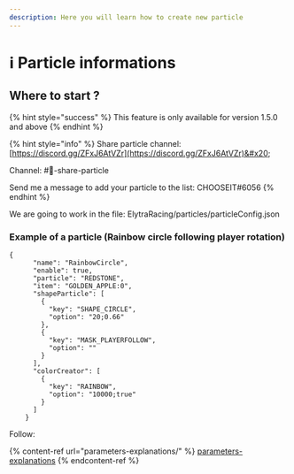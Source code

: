 ```yaml
---
description: Here you will learn how to create new particle
---
```


# ℹ Particle informations

## Where to start ?

{% hint style="success" %}
This feature is only available for version 1.5.0 and above
{% endhint %}

{% hint style="info" %}
Share particle channel: [https://discord.gg/ZFxJ6AtVZr](https://discord.gg/ZFxJ6AtVZr)&#x20;

Channel: #🧾-share-particle

Send me a message to add your particle to the list: CHOOSEIT#6056
{% endhint %}

We are going to work in the file: ElytraRacing/particles/particleConfig.json

### Example of a particle (Rainbow circle following player rotation)

```
{
      "name": "RainbowCircle",
      "enable": true,
      "particle": "REDSTONE",
      "item": "GOLDEN_APPLE:0",
      "shapeParticle": [
        {
          "key": "SHAPE_CIRCLE",
          "option": "20;0.66"
        },
        {
          "key": "MASK_PLAYERFOLLOW",
          "option": ""
        }
      ],
      "colorCreator": [
        {
          "key": "RAINBOW",
          "option": "10000;true"
        }
      ]
    }
```

Follow:&#x20;

{% content-ref url="parameters-explanations/" %}
[parameters-explanations](parameters-explanations/)
{% endcontent-ref %}

